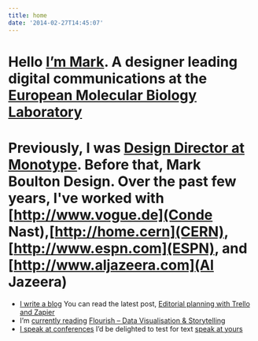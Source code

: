 ```yaml
---
title: home
date: '2014-02-27T14:45:07'
---
```

# Hello [I’m Mark](/about/). A designer leading digital communications at the [European Molecular Biology Laboratory](http://www.embl.org)

# Previously, I was [Design Director at Monotype](http://www.monotype.com).  Before that, Mark Boulton Design. Over the past few years, I've worked with \[http://www.vogue.de](Conde Nast),[http://home.cern](CERN), [http://www.espn.com](ESPN), and \[http://www.aljazeera.com](Al Jazeera)

* [I write a blog](/journal) You can read the latest post, [Editorial planning with Trello and Zapier](/journal/editorial-planning-with-trello-and-zapier)
* I’m [currently reading](/reading) [Flourish – Data Visualisation &amp; Storytelling](https://flourish.studio/)
* [I speak at conferences](/speaking) I’d be delighted to test for text  [speak at yours](/contact)
